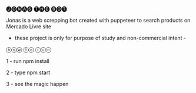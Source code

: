 🅙🅞🅝🅐🅢 🅣🅗🅔 🅑🅞🅣

Jonas is a web screpping bot created with puppeteer to search products on Mercado Livre site
- these project is only for purpose of study and non-commercial intent -
  
ⓗⓞⓦ ⓣⓞ ⓡⓤⓝ

1 - run npm install

2 - type npm start

3 - see the magic happen


